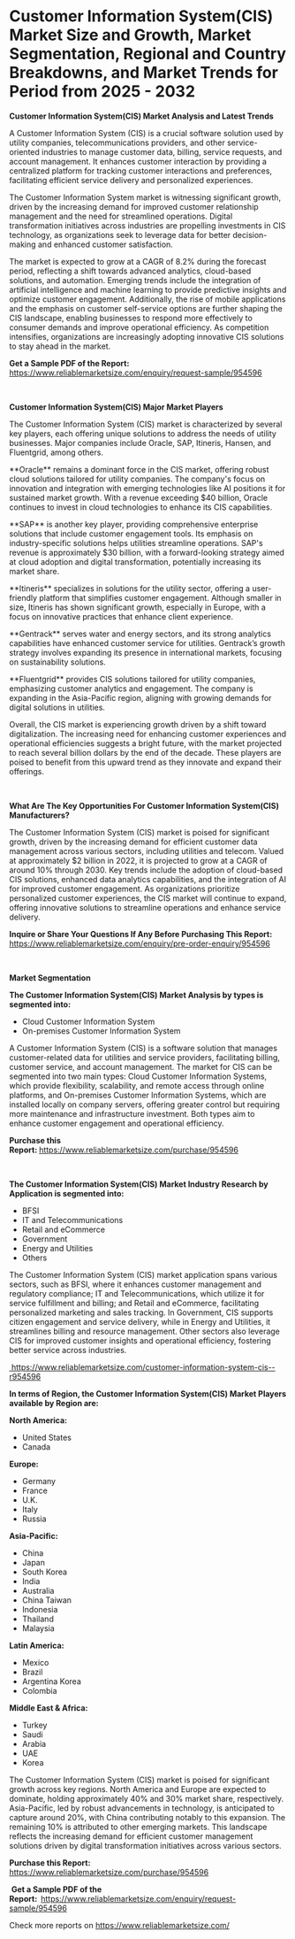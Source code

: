 <p><h1>Customer Information System(CIS) Market Size and Growth, Market Segmentation, Regional and Country Breakdowns, and Market Trends for Period from 2025 -  2032</h1></p><p><strong>Customer Information System(CIS) Market Analysis and Latest Trends</strong></p>
<p><p>A Customer Information System (CIS) is a crucial software solution used by utility companies, telecommunications providers, and other service-oriented industries to manage customer data, billing, service requests, and account management. It enhances customer interaction by providing a centralized platform for tracking customer interactions and preferences, facilitating efficient service delivery and personalized experiences.</p><p>The Customer Information System market is witnessing significant growth, driven by the increasing demand for improved customer relationship management and the need for streamlined operations. Digital transformation initiatives across industries are propelling investments in CIS technology, as organizations seek to leverage data for better decision-making and enhanced customer satisfaction.</p><p>The market is expected to grow at a CAGR of 8.2% during the forecast period, reflecting a shift towards advanced analytics, cloud-based solutions, and automation. Emerging trends include the integration of artificial intelligence and machine learning to provide predictive insights and optimize customer engagement. Additionally, the rise of mobile applications and the emphasis on customer self-service options are further shaping the CIS landscape, enabling businesses to respond more effectively to consumer demands and improve operational efficiency. As competition intensifies, organizations are increasingly adopting innovative CIS solutions to stay ahead in the market.</p></p>
<p><strong>Get a Sample PDF of the Report:&nbsp;</strong> <a href="https://www.reliablemarketsize.com/enquiry/request-sample/954596?utm_campaign=1932&utm_medium=2&utm_source=Github&utm_content=ia&utm_term=11032025&utm_id=customer-information-systemcis">https://www.reliablemarketsize.com/enquiry/request-sample/954596</a></p>
<p>&nbsp;</p>
<p><strong>Customer Information System(CIS) Major Market Players</strong></p>
<p><p>The Customer Information System (CIS) market is characterized by several key players, each offering unique solutions to address the needs of utility businesses. Major companies include Oracle, SAP, Itineris, Hansen, and Fluentgrid, among others. </p><p>**Oracle** remains a dominant force in the CIS market, offering robust cloud solutions tailored for utility companies. The company's focus on innovation and integration with emerging technologies like AI positions it for sustained market growth. With a revenue exceeding $40 billion, Oracle continues to invest in cloud technologies to enhance its CIS capabilities.</p><p>**SAP** is another key player, providing comprehensive enterprise solutions that include customer engagement tools. Its emphasis on industry-specific solutions helps utilities streamline operations. SAP's revenue is approximately $30 billion, with a forward-looking strategy aimed at cloud adoption and digital transformation, potentially increasing its market share.</p><p>**Itineris** specializes in solutions for the utility sector, offering a user-friendly platform that simplifies customer engagement. Although smaller in size, Itineris has shown significant growth, especially in Europe, with a focus on innovative practices that enhance client experience.</p><p>**Gentrack** serves water and energy sectors, and its strong analytics capabilities have enhanced customer service for utilities. Gentrack’s growth strategy involves expanding its presence in international markets, focusing on sustainability solutions.</p><p>**Fluentgrid** provides CIS solutions tailored for utility companies, emphasizing customer analytics and engagement. The company is expanding in the Asia-Pacific region, aligning with growing demands for digital solutions in utilities.</p><p>Overall, the CIS market is experiencing growth driven by a shift toward digitalization. The increasing need for enhancing customer experiences and operational efficiencies suggests a bright future, with the market projected to reach several billion dollars by the end of the decade. These players are poised to benefit from this upward trend as they innovate and expand their offerings.</p></p>
<p>&nbsp;</p>
<p><strong>What Are The Key Opportunities For Customer Information System(CIS) Manufacturers?</strong></p>
<p><p>The Customer Information System (CIS) market is poised for significant growth, driven by the increasing demand for efficient customer data management across various sectors, including utilities and telecom. Valued at approximately $2 billion in 2022, it is projected to grow at a CAGR of around 10% through 2030. Key trends include the adoption of cloud-based CIS solutions, enhanced data analytics capabilities, and the integration of AI for improved customer engagement. As organizations prioritize personalized customer experiences, the CIS market will continue to expand, offering innovative solutions to streamline operations and enhance service delivery.</p></p>
<p><strong>Inquire or Share Your Questions If Any Before Purchasing This Report:</strong> <a href="https://www.reliablemarketsize.com/enquiry/pre-order-enquiry/954596?utm_campaign=1932&utm_medium=2&utm_source=Github&utm_content=ia&utm_term=11032025&utm_id=customer-information-systemcis">https://www.reliablemarketsize.com/enquiry/pre-order-enquiry/954596</a></p>
<p>&nbsp;</p>
<p><strong>Market Segmentation</strong></p>
<p><strong>The Customer Information System(CIS) Market Analysis by types is segmented into:</strong></p>
<p><ul><li>Cloud Customer Information System</li><li>On-premises Customer Information System</li></ul></p>
<p><p>A Customer Information System (CIS) is a software solution that manages customer-related data for utilities and service providers, facilitating billing, customer service, and account management. The market for CIS can be segmented into two main types: Cloud Customer Information Systems, which provide flexibility, scalability, and remote access through online platforms, and On-premises Customer Information Systems, which are installed locally on company servers, offering greater control but requiring more maintenance and infrastructure investment. Both types aim to enhance customer engagement and operational efficiency.</p></p>
<p><strong>Purchase this Report:&nbsp;</strong><a href="https://www.reliablemarketsize.com/purchase/954596?utm_campaign=1932&utm_medium=2&utm_source=Github&utm_content=ia&utm_term=11032025&utm_id=customer-information-systemcis">https://www.reliablemarketsize.com/purchase/954596</a></p>
<p>&nbsp;</p>
<p><strong>The Customer Information System(CIS) Market Industry Research by Application is segmented into:</strong></p>
<p><ul><li>BFSI</li><li>IT and Telecommunications</li><li>Retail and eCommerce</li><li>Government</li><li>Energy and Utilities</li><li>Others</li></ul></p>
<p><p>The Customer Information System (CIS) market application spans various sectors, such as BFSI, where it enhances customer management and regulatory compliance; IT and Telecommunications, which utilize it for service fulfillment and billing; and Retail and eCommerce, facilitating personalized marketing and sales tracking. In Government, CIS supports citizen engagement and service delivery, while in Energy and Utilities, it streamlines billing and resource management. Other sectors also leverage CIS for improved customer insights and operational efficiency, fostering better service across industries.</p></p>
<p><a href="https://www.reliablemarketsize.com/customer-information-system-cis--r954596?utm_campaign=1932&utm_medium=2&utm_source=Github&utm_content=ia&utm_term=11032025&utm_id=customer-information-systemcis">&nbsp;https://www.reliablemarketsize.com/customer-information-system-cis--r954596</a></p>
<p><strong>In terms of Region, the Customer Information System(CIS) Market Players available by Region are:</strong></p>
<p>
    <p> <strong> North America: </strong>
        <ul>
            <li>United States</li>
            <li>Canada</li>
        </ul>
        </p> 
    <p> <strong> Europe: </strong>
        <ul>
            <li>Germany</li>
            <li>France</li>
            <li>U.K.</li>
            <li>Italy</li>
            <li>Russia</li>
        </ul>
        </p> 
    <p> <strong> Asia-Pacific: </strong>
        <ul>
            <li>China</li>
            <li>Japan</li>
            <li>South Korea</li>
            <li>India</li>
            <li>Australia</li>
            <li>China Taiwan</li>
            <li>Indonesia</li>
            <li>Thailand</li>
            <li>Malaysia</li>
        </ul>
        </p> 
    <p> <strong> Latin America: </strong>
        <ul>
            <li>Mexico</li>
            <li>Brazil</li>
            <li>Argentina Korea</li>
            <li>Colombia</li>
        </ul>
        </p> 
    <p> <strong> Middle East & Africa: </strong>
        <ul>
            <li>Turkey</li>
            <li>Saudi</li>
            <li>Arabia</li>
            <li>UAE</li>
            <li>Korea</li>
        </ul>
    </p>
    </p>
<p><p>The Customer Information System (CIS) market is poised for significant growth across key regions. North America and Europe are expected to dominate, holding approximately 40% and 30% market share, respectively. Asia-Pacific, led by robust advancements in technology, is anticipated to capture around 20%, with China contributing notably to this expansion. The remaining 10% is attributed to other emerging markets. This landscape reflects the increasing demand for efficient customer management solutions driven by digital transformation initiatives across various sectors.</p></p>
<p><strong>Purchase this Report: </strong><a href="https://www.reliablemarketsize.com/purchase/954596?utm_campaign=1932&utm_medium=2&utm_source=Github&utm_content=ia&utm_term=11032025&utm_id=customer-information-systemcis">https://www.reliablemarketsize.com/purchase/954596</a></p>
<p>&nbsp;<strong>Get a Sample PDF of the Report:&nbsp;&nbsp;</strong><a href="https://www.reliablemarketsize.com/enquiry/request-sample/954596?utm_campaign=1932&utm_medium=2&utm_source=Github&utm_content=ia&utm_term=11032025&utm_id=customer-information-systemcis">https://www.reliablemarketsize.com/enquiry/request-sample/954596</a></p>
<p><strong></strong></p>
<p>Check more reports on <a href="https://www.reliablemarketsize.com/?utm_campaign=1932&utm_medium=2&utm_source=Github&utm_content=ia&utm_term=11032025&utm_id=customer-information-systemcis">https://www.reliablemarketsize.com/</a></p>